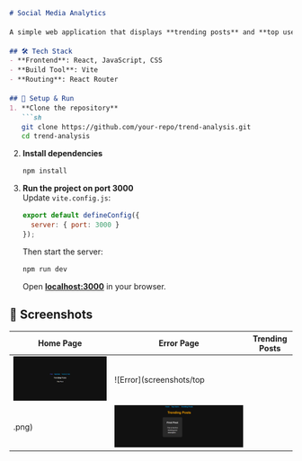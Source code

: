 
```md
# Social Media Analytics

A simple web application that displays **trending posts** and **top users** based on engagement.

## 🛠️ Tech Stack
- **Frontend**: React, JavaScript, CSS
- **Build Tool**: Vite
- **Routing**: React Router

## 🚀 Setup & Run
1. **Clone the repository**  
   ```sh
   git clone https://github.com/your-repo/trend-analysis.git
   cd trend-analysis
   ```
2. **Install dependencies**  
   ```sh
   npm install
   ```
3. **Run the project on port 3000**  
   Update `vite.config.js`:
   ```js
   export default defineConfig({
     server: { port: 3000 }
   });
   ```
   Then start the server:  
   ```sh
   npm run dev
   ```
   Open **[localhost:3000](http://localhost:3000)** in your browser.

## 📸 Screenshots
| Home Page | Error Page | Trending Posts |
|-----------|-----------|---------------|
| ![Home](screenshots/home.png) | ![Error](screenshots/top
.png) | ![Trending](screenshots/trending.png) |
